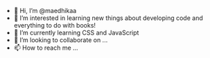 - 👋 Hi, I’m @maedhikaa
- 👀 I’m interested in learning new things about developing code and everything to do with books!
- 🌱 I’m currently learning CSS and JavaScript
- 💞️ I’m looking to collaborate on ...
- 📫 How to reach me ...

<!---
maedhikaa/maedhikaa is a ✨ special ✨ repository because its `README.md` (this file) appears on your GitHub profile.
You can click the Preview link to take a look at your changes.
--->
